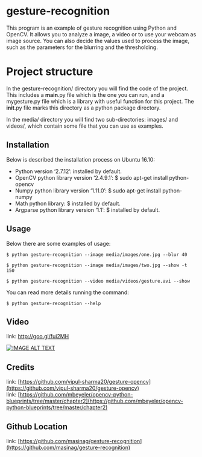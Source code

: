 # gesture-recognition

This program is an example of gesture recognition using Python and OpenCV. It
allows you to analyze a image, a video or to use your webcam as image source.
You can also decide the values used to process the image, such as the parameters
for the blurring and the thresholding.

# Project structure

In the gesture-recognition/ directory you will find the code of the project.
This includes a __main__.py file which is the one you can run, and a mygesture.py
file which is a library with useful function for this project. The __init__.py
file marks this directory as a python package directory.

In the media/ directory you will find two sub-directories: images/ and videos/,
which contain some file that you can use as examples.

## Installation

Below is described the installation process on Ubuntu 16.10:

* Python version ‘2.7.12’:
 	  installed by default.
* OpenCV python library version ‘2.4.9.1’:
 	  $ sudo apt-get install python-opencv
* Numpy python library version ‘1.11.0’:
    $ sudo apt-get install python-numpy
* Math python library:
 	  $ installed by default.
* Argparse python library version ‘1.1’:
    $ installed by default.

## Usage
Below there are some examples of usage:

    $ python gesture-recognition --image media/images/one.jpg --blur 40

    $ python gesture-recognition --image media/images/two.jpg --show -t 150

    $ python gesture-recognition --video media/videos/gesture.avi --show

You can read more details running the command:

    $ python gesture-recognition --help


## Video

link: [http://goo.gl/fui2MH ](http://goo.gl/fui2MH)

[![IMAGE ALT TEXT](https://img.youtube.com/vi/QYiypuWZPU0/0.jpg)](https://www.youtube.com/watch?v=QYiypuWZPU0)

## Credits

link: [https://github.com/vipul-sharma20/gesture-opencv](https://github.com/vipul-sharma20/gesture-opencv)  
link: [https://github.com/mbeyeler/opencv-python-blueprints/tree/master/chapter2](https://github.com/mbeyeler/opencv-python-blueprints/tree/master/chapter2)

## Github Location

link: [https://github.com/masinag/gesture-recognition](https://github.com/masinag/gesture-recognition)

